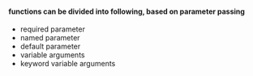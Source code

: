 #### functions can be divided into following, based on parameter passing
- required parameter 
- named parameter
- default parameter
- variable arguments
- keyword variable arguments

